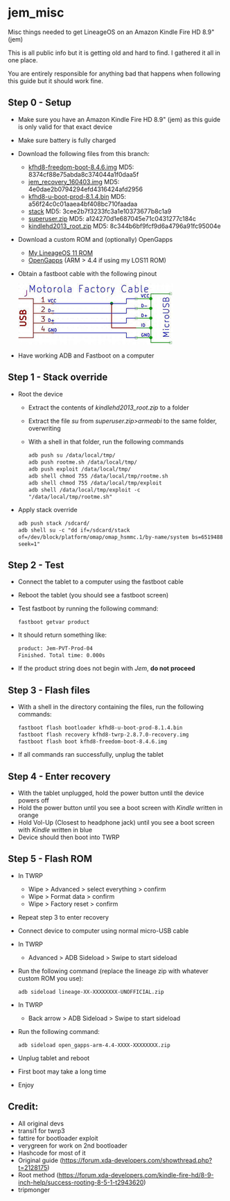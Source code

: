 # jem_misc
Misc things needed to get LineageOS on an Amazon Kindle Fire HD 8.9" (jem)

This is all public info but it is getting old and hard to find. I gathered it all in one place.

You are entirely responsible for anything bad that happens when following this guide but it should work fine.

## Step 0 - Setup

* Make sure you have an Amazon Kindle Fire HD 8.9" (jem) as this guide is only valid for that exact device
* Make sure battery is fully charged
* Download the following files from this branch:

  * [kfhd8-freedom-boot-8.4.6.img](https://github.com/jsheradin/jem_misc/blob/master/kfhd8-freedom-boot-8.4.6.img) MD5: 8374cf88e75abda8c374044a1f0daa5f
  * [jem_recovery_160403.img](https://github.com/jsheradin/jem_misc/blob/master/jem_recovery_160403.img) MD5: 4e0dae2b0794294efd4316424afd2956
  * [kfhd8-u-boot-prod-8.1.4.bin](https://github.com/jsheradin/jem_misc/blob/master/kfhd8-u-boot-prod-8.1.4.bin) MD5: a56f24c0c01aaea4bf408bc710faadaa
  * [stack](https://github.com/jsheradin/otter2_misc/raw/master/stack) MD5: 3cee2b7f3233fc3a1e10373677b8c1a9
  * [superuser.zip](https://github.com/jsheradin/jem_misc/raw/master/superuser.zip) MD5: a124270d1e687045e71c0431277c184c
  * [kindlehd2013_root.zip](https://github.com/jsheradin/jem_misc/raw/master/kindlehd2013_root.zip) MD5: 8c344b6bf9fcf9d6a4796a91fc95004e

* Download a custom ROM and (optionally) OpenGapps
  * [My LineageOS 11 ROM](https://github.com/jsheradin/android_device_amazon_jem/releases)
  * [OpenGapps](https://opengapps.org/) (ARM > 4.4 if using my LOS11 ROM)
* Obtain a fastboot cable with the following pinout

  ![fastboot](https://raw.githubusercontent.com/jsheradin/otter2_misc/master/fastbootcable.jpg)
* Have working ADB and Fastboot on a computer

## Step 1 - Stack override
* Root the device
  * Extract the contents of *kindlehd2013_root.zip* to a folder
  * Extract the file *su* from *superuser.zip>armeabi* to the same folder, overwriting
  * With a shell in that folder, run the following commands
  
        adb push su /data/local/tmp/
        adb push rootme.sh /data/local/tmp/
        adb push exploit /data/local/tmp/
        adb shell chmod 755 /data/local/tmp/rootme.sh
        adb shell chmod 755 /data/local/tmp/exploit
        adb shell /data/local/tmp/exploit -c "/data/local/tmp/rootme.sh"

* Apply stack override
    
      adb push stack /sdcard/
      adb shell su -c "dd if=/sdcard/stack of=/dev/block/platform/omap/omap_hsmmc.1/by-name/system bs=6519488 seek=1"

## Step 2 - Test

* Connect the tablet to a computer using the fastboot cable
* Reboot the tablet (you should see a fastboot screen)
* Test fastboot by running the following command:

      fastboot getvar product
* It should return something like:

      product: Jem-PVT-Prod-04
      Finished. Total time: 0.000s
* If the product string does not begin with *Jem*, **do not proceed**

## Step 3 - Flash files

* With a shell in the directory containing the files, run the following commands:

      fastboot flash bootloader kfhd8-u-boot-prod-8.1.4.bin
      fastboot flash recovery kfhd8-twrp-2.8.7.0-recovery.img
      fastboot flash boot kfhd8-freedom-boot-8.4.6.img
      
 * If all commands ran successfully, unplug the tablet
 
 ## Step 4 - Enter recovery
 
 * With the tablet unplugged, hold the power button until the device powers off
 * Hold the power button until you see a boot screen with *Kindle* written in orange
 * Hold Vol-Up (Closest to headphone jack) until you see a boot screen with *Kindle* written in blue
 * Device should then boot into TWRP
 
 ## Step 5 - Flash ROM
 
 * In TWRP
   * Wipe > Advanced > select everything > confirm
   * Wipe > Format data > confirm
   * Wipe > Factory reset > confirm
 * Repeat step 3 to enter recovery
 * Connect device to computer using normal micro-USB cable
 * In TWRP
   * Advanced > ADB Sideload > Swipe to start sideload
 * Run the following command (replace the lineage zip with whatever custom ROM you use):
 
       adb sideload lineage-XX-XXXXXXXX-UNOFFICIAL.zip
 * In TWRP
   * Back arrow > ADB Sideload > Swipe to start sideload
 * Run the following command:
 
       adb sideload open_gapps-arm-4.4-XXXX-XXXXXXXX.zip
  * Unplug tablet and reboot
  * First boot may take a long time
  * Enjoy
  
## Credit:
* All original devs
* transi1 for twrp3
* fattire for bootloader exploit
* verygreen for work on 2nd bootloader
* Hashcode for most of it
* Original guide (https://forum.xda-developers.com/showthread.php?t=2128175)
* Root method (https://forum.xda-developers.com/kindle-fire-hd/8-9-inch-help/success-rooting-8-5-1-t2943620)
* tripmonger
